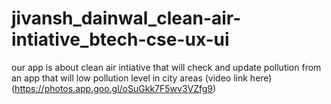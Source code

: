 # jivansh_dainwal_clean-air-intiative_btech-cse-ux-ui
our app is about clean air intiative that will check and update pollution from an app that will low pollution level in city areas 
(video link here)(https://photos.app.goo.gl/oSuGkk7F5wv3VZfg9)
